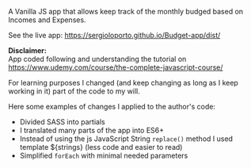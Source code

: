 A Vanilla JS app that allows keep track of the monthly budged based on Incomes and Expenses.

See the live app: https://sergioloporto.github.io/Budget-app/dist/


**Disclaimer:**<br>
App coded following and understanding the tutorial on https://www.udemy.com/course/the-complete-javascript-course/

For learning purposes I changed (and keep changing as long as I keep working in it) part of the code to my will.

Here some examples of changes I applied to the author's code:
- Divided SASS into partials
- I translated many parts of the app into ES6+
- Instead of using the js JavaScript String `replace()` method I used template ${strings} (less code and easier to read)
- Simplified `forEach` with minimal needed parameters

